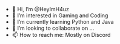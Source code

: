 - 👋 Hi, I’m @HeyImH4uz
- 👀 I’m interested in Gaming and Coding
- 🌱 I’m currently learning Python and Java
- 💞️ I’m looking to collaborate on ...
- 📫 How to reach me: Mostly on Discord

<!---
HeyImH4uz/HeyImH4uz is a ✨ special ✨ repository because its `README.md` (this file) appears on your GitHub profile.
You can click the Preview link to take a look at your changes.
--->
